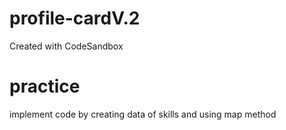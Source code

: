 # profile-cardV.2
Created with CodeSandbox

# practice
implement code by creating data of skills and using map method
